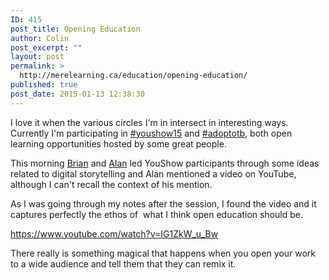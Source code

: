 ```yaml
---
ID: 415
post_title: Opening Education
author: Colin
post_excerpt: ""
layout: post
permalink: >
  http://merelearning.ca/education/opening-education/
published: true
post_date: 2015-01-13 12:38:30
---
```

I love it when the various circles I'm in intersect in interesting ways. Currently I'm participating in <a href="http://twitter.com/#youshow15" target="_blank">#youshow15</a> and <a href="http://twitter.com/adoptotb" target="_blank">#adoptotb</a>, both open learning opportunities hosted by some great people.

This morning <a href="http://twitter.com/brlamb" target="_blank">Brian</a> and <a href="http://twitter.com/cogdog" target="_blank">Alan</a> led YouShow participants through some ideas related to digital storytelling and Alan mentioned a video on YouTube, although I can't recall the context of his mention.

As I was going through my notes after the session, I found the video and it captures perfectly the ethos of  what I think open education should be.

https://www.youtube.com/watch?v=IG1ZkW_u_Bw

There really is something magical that happens when you open your work to a wide audience and tell them that they can remix it.